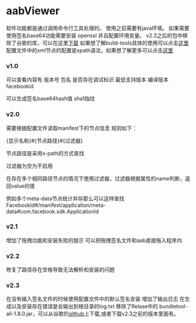 # aabViewer
软件功能都是通过调用命令行工具处理的。
使用之前需要有java环境。
如果需要使用签名base64功能需要安装 openssl 并且配置环境变量。
v2.3之后的包中移除了谷歌的库，可以在这里[下载](https://github.com/google/bundletool/releases)
如果想了解build-tools具体的使用可以点击[这里](https://developer.android.com/studio/command-line/bundletool)
配置文件中的xml节点的配置是xpath语法，如果想了解更多可以点击[这里](https://www.w3school.com.cn/xpath/xpath_syntax.asp)

### v1.0
可以查看内容有
版本号
包名
是否存在调试标识
最低支持版本
编译版本
facebookid

可以生成签名base64hash值
sha1指纹

### v2.0
需要根据配置文件读取manifest下的节点信息
规则如下：

{显示名称}#{节点路径}#{过滤器}

节点路径是采用x-path的方式查找

过滤器为空为不启用

在存在多个相同路径节点的情况下使用过滤器，过滤器根据属性的name判断，返回value的值

例如多个meta-data节点统计并存那么可以这样查找
FacebookId#/manifest/application/meta-data#com.facebook.sdk.ApplicationId


### v2.1
增加了拖拽功能和安装失败的提示
可以把拖拽签名文件和aab直接拖入程序内

### v2.2
修复了路径存在空格导致无法解析和安装的问题

### v2.3
在没有输入签名文件的时候使用配置文件中的默认签名安装
增加了输出日志 在生成以及安装存在错误是会输出到根目录的log.txt
移除了Relase中的 bundletool-all-1.8.0.jar，可以从谷歌的[github](https://github.com/google/bundletool/releases)上下载,或者下载v2.3之前的版本里面有。